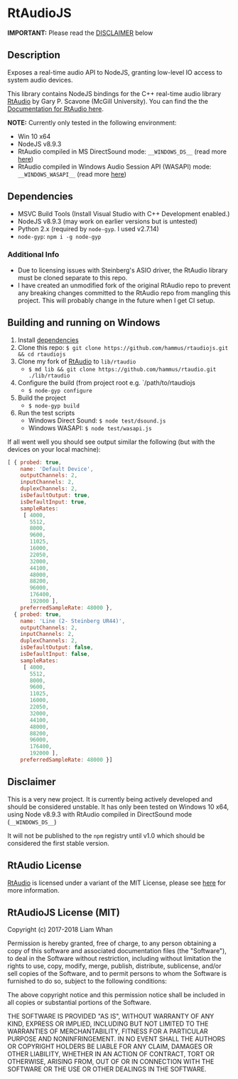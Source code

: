 # RtAudioJS

**IMPORTANT:** Please read the [DISCLAIMER](#disclaimer) below
## Description
Exposes a real-time audio API to NodeJS, granting low-level IO access to system audio devices.

This library contains NodeJS bindings for the C++ real-time audio library [RtAudio](https://github.com/thestk/rtaudio) by Gary P. Scavone (McGill University). You can find the the [Documentation for RtAudio here](https://music.mcgill.ca/~gary/rtaudio).

**NOTE:** Currently only tested in the following environment: 
- Win 10 x64
- NodeJS v8.9.3 
- RtAudio compiled in MS DirectSound mode: `__WINDOWS_DS__` (read more [here](http://www.music.mcgill.ca/~gary/rtaudio/compiling.html))
- RtAudio compiled in Windows Audio Session API (WASAPI) mode: `__WINDOWS_WASAPI__` (read more [here](http://www.music.mcgill.ca/~gary/rtaudio/compiling.html))

## Dependencies
- MSVC Build Tools (Install Visual Studio with C++ Development enabled.)
- NodeJS v8.9.3 (may work on earlier versions but is untested)
- Python 2.x (required by `node-gyp`. I used v2.7.14)
- `node-gyp`: `npm i -g node-gyp`

### Additional Info 
- Due to licensing issues with Steinberg's ASIO driver, the RtAudio library must be cloned separate to this repo. 
- I have created an unmodified fork of the original RtAudio repo to prevent any breaking changes committed to the RtAudio repo from mangling this project. This will probably change in the future when I get CI setup.

## Building and running on Windows
1. Install [dependencies](#dependencies)
2. Clone this repo: `$ git clone https://github.com/hammus/rtaudiojs.git && cd rtaudiojs` 
3. Clone my fork of [RtAudio](https://github.com/hammus/rtaudio) to `lib/rtaudio`
    - `$ md lib && git clone https://github.com/hammus/rtaudio.git ./lib/rtaudio`
4. Configure the build (from project root e.g. `/path/to/rtaudiojs
    - `$ node-gyp configure`
5. Build the project 
    - `$ node-gyp build`
6. Run the test scripts 
    - Windows Direct Sound: `$ node test/dsound.js`
    - Windows WASAPI: `$ node test/wasapi.js`

If all went well you should see output similar the following (but with the devices on your local machine):
```javascript
[ { probed: true,
    name: 'Default Device',
    outputChannels: 2,
    inputChannels: 2,
    duplexChannels: 2,
    isDefaultOutput: true,
    isDefaultInput: true,
    sampleRates:
     [ 4000,
       5512,
       8000,
       9600,
       11025,
       16000,
       22050,
       32000,
       44100,
       48000,
       88200,
       96000,
       176400,
       192000 ],
    preferredSampleRate: 48000 },
  { probed: true,
    name: 'Line (2- Steinberg UR44)',
    outputChannels: 2,
    inputChannels: 2,
    duplexChannels: 2,
    isDefaultOutput: false,
    isDefaultInput: false,
    sampleRates:
     [ 4000,
       5512,
       8000,
       9600,
       11025,
       16000,
       22050,
       32000,
       44100,
       48000,
       88200,
       96000,
       176400,
       192000 ],
    preferredSampleRate: 48000 }]

```

## Disclaimer
This is a very new project. It is currently being actively developed and should be considered unstable. It has only been tested on Windows 10 x64, using Node v8.9.3 with RtAudio compiled in DirectSound mode (`__WINDOWS_DS__`) 

It will not be published to the `npm` registry until v1.0 which should be considered the first stable version.

## RtAudio License
[RtAudio](https://music.mcgill.ca/~gary/rtaudio) is licensed under a variant of the MIT License, please see [here](http://www.music.mcgill.ca/~gary/rtaudio/license.html) for more information.

## RtAudioJS License (MIT)
Copyright (c) 2017-2018 Liam Whan

Permission is hereby granted, free of charge, to any person obtaining a copy of this software and associated documentation files (the "Software"), to deal in the Software without restriction, including without limitation the rights to use, copy, modify, merge, publish, distribute, sublicense, and/or sell copies of the Software, and to permit persons to whom the Software is furnished to do so, subject to the following conditions:

The above copyright notice and this permission notice shall be included in all copies or substantial portions of the Software.

THE SOFTWARE IS PROVIDED "AS IS", WITHOUT WARRANTY OF ANY KIND, EXPRESS OR IMPLIED, INCLUDING BUT NOT LIMITED TO THE WARRANTIES OF MERCHANTABILITY, FITNESS FOR A PARTICULAR PURPOSE AND NONINFRINGEMENT. IN NO EVENT SHALL THE AUTHORS OR COPYRIGHT HOLDERS BE LIABLE FOR ANY CLAIM, DAMAGES OR OTHER LIABILITY, WHETHER IN AN ACTION OF CONTRACT, TORT OR OTHERWISE, ARISING FROM, OUT OF OR IN CONNECTION WITH THE SOFTWARE OR THE USE OR OTHER DEALINGS IN THE SOFTWARE.
